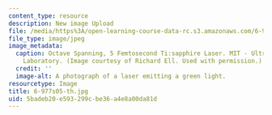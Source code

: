 ```yaml
---
content_type: resource
description: New image Upload
file: /media/https%3A/open-learning-course-data-rc.s3.amazonaws.com/6-977-ultrafast-optics-spring-2005/5badeb20e593299cbe36a4e8a00da81d_6-977s05-th.jpg
file_type: image/jpeg
image_metadata:
  caption: Octave Spanning, 5 Femtosecond Ti:sapphire Laser. MIT - Ultrafast Optics
    Laboratory. (Image courtesy of Richard Ell. Used with permission.)
  credit: ''
  image-alt: A photograph of a laser emitting a green light.
resourcetype: Image
title: 6-977s05-th.jpg
uid: 5badeb20-e593-299c-be36-a4e8a00da81d
---
```

